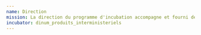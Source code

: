 ```yaml
---
name: Direction
mission: La direction du programme d'incubation accompagne et fourni de l'expertise et du soutien aux équipes sur des aspects organisationnels ou de qualité de service (accessibilité, sécurité, juridique).
incubator: dinum_produits_interministeriels
---
```

